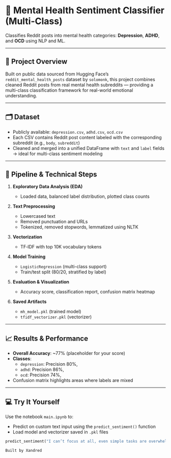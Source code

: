 # 🧠 Mental Health Sentiment Classifier (Multi-Class)

Classifies Reddit posts into mental health categories: **Depression**, **ADHD**, and **OCD** using NLP and ML.

---

## 📌 Project Overview

Built on public data sourced from Hugging Face’s `reddit_mental_health_posts` dataset by `solomonk`, this project combines cleaned Reddit posts from real mental health subreddits — providing a multi-class classification framework for real-world emotional understanding.

---

## 🗂️ Dataset

- Publicly available: `depression.csv`, `adhd.csv`, `ocd.csv`
- Each CSV contains Reddit post content labeled with the corresponding subreddit (e.g., `body`, `subreddit`)
- Cleaned and merged into a unified DataFrame with `text` and `label` fields → ideal for multi-class sentiment modeling

---

## 🔧 Pipeline & Technical Steps

1. **Exploratory Data Analysis (EDA)**  
   - Loaded data, balanced label distribution, plotted class counts

2. **Text Preprocessing**  
   - Lowercased text  
   - Removed punctuation and URLs  
   - Tokenized, removed stopwords, lemmatized using NLTK

3. **Vectorization**  
   - TF‑IDF with top 10K vocabulary tokens

4. **Model Training**  
   - `LogisticRegression` (multi-class support)  
   - Train/test split (80/20, stratified by label)

5. **Evaluation & Visualization**  
   - Accuracy score, classification report, confusion matrix heatmap

6. **Saved Artifacts**  
   - `mh_model.pkl` (trained model)  
   - `tfidf_vectorizer.pkl` (vectorizer)

---

## 📈 Results & Performance

- **Overall Accuracy**: ~77% (placeholder for your score)  
- **Classes**:  
  - `depression`: Precision 80%, 
  - `adhd`: Precision 86%,   
  - `ocd`: Precision 74%, 
- Confusion matrix highlights areas where labels are mixed

---

## 💻 Try It Yourself

Use the notebook `main.ipynb` to:
- Predict on custom text input using the `predict_sentiment()` function
- Load model and vectorizer saved in `.pkl` files

```python
predict_sentiment("I can’t focus at all, even simple tasks are overwhelming.")

Built by Xandred 

